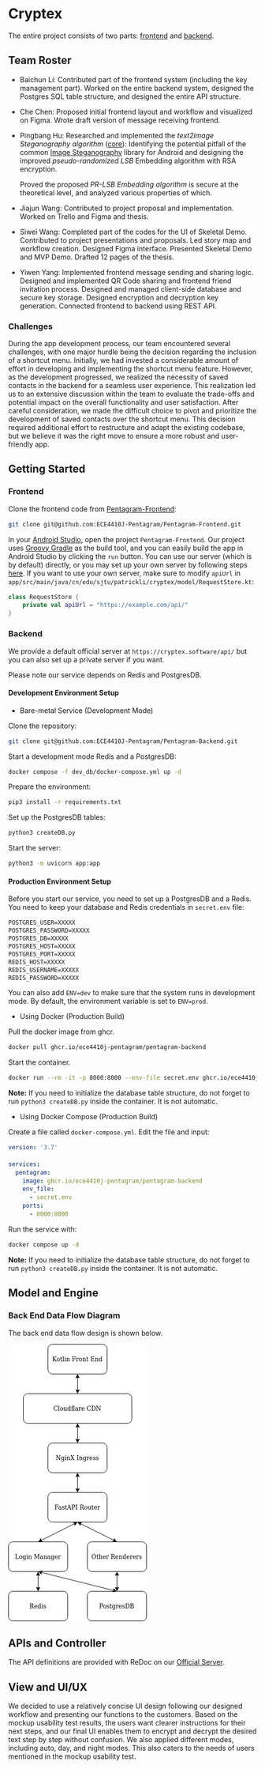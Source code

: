 # Cryptex

The entire project consists of two parts: [frontend](https://github.com/ECE4410J-Pentagram/Pentagram-Frontend) and [backend](https://github.com/ECE4410J-Pentagram/Pentagram-Backend).

## Team Roster

- Baichun Li: Contributed part of the frontend system (including the key management part). Worked on the entire backend system, designed the Postgres SQL table structure, and designed the entire API structure.
- Che Chen: Proposed initial frontend layout and workflow and visualized on Figma. Wrote draft version of message receiving frontend.
- Pingbang Hu: Researched and implemented the *text2image Steganography algorithm* ([core](https://github.com/ECE4410J-Pentagram/Pentagram-Frontend/tree/main/app/src/main/java/cn/edu/sjtu/patrickli/cryptex/model/core)): Identifying the potential pitfall of the common [Image Steganography](https://github.com/aagarwal1012/Image-Steganography-Library-Android) library for Android and designing the improved *pseudo-randomized LSB* Embedding algorithm with RSA encryption.

  Proved the proposed *PR-LSB Embedding algorithm* is secure at the theoretical level, and analyzed various properties of which.
- Jiajun Wang: Contributed to project proposal and implementation. Worked on Trello and Figma and thesis.
- Siwei Wang: Completed part of the codes for the UI of Skeletal Demo. Contributed to project presentations and proposals. Led story map and workflow creation. Designed Figma interface. Presented Skeletal Demo and MVP Demo. Drafted 12 pages of the thesis.
- Yiwen Yang: Implemented frontend message sending and sharing logic. Designed and implemented QR Code sharing and frontend friend invitation process. Designed and managed client-side database and secure key storage. Designed encryption and decryption key generation. Connected frontend to backend using REST API.

### Challenges

During the app development process, our team encountered several challenges, with one major hurdle being the decision regarding the inclusion of a shortcut menu. Initially, we had invested a considerable amount of effort in developing and implementing the shortcut menu feature. However, as the development progressed, we realized the necessity of saved contacts in the backend for a seamless user experience. This realization led us to an extensive discussion within the team to evaluate the trade-offs and potential impact on the overall functionality and user satisfaction. After careful consideration, we made the difficult choice to pivot and prioritize the development of saved contacts over the shortcut menu. This decision required additional effort to restructure and adapt the existing codebase, but we believe it was the right move to ensure a more robust and user-friendly app.

## Getting Started

### Frontend

Clone the frontend code from [Pentagram-Frontend](https://github.com/ECE4410J-Pentagram/Pentagram-Frontend):

```bash
git clone git@github.com:ECE4410J-Pentagram/Pentagram-Frontend.git
```

In your [Android Studio](https://developer.android.com/studio), open the project `Pentagram-Frontend`. Our project uses [Groovy Gradle](https://developer.android.com/studio/build) as the build tool, and you can easily build the app in Android Studio by clicking the `run` button. You can use our server (which is by default) directly, or you may set up your own server by following steps [here](#backend). If you want to use your own server, make sure to modify `apiUrl` in `app/src/main/java/cn/edu/sjtu/patrickli/cryptex/model/RequestStore.kt`:

```kotlin
class RequestStore {
    private val apiUrl = "https://example.com/api/"
}
```

### Backend

We provide a default official server at `https://cryptex.software/api/` but you can also set up a private server if you want.

Please note our service depends on Redis and PostgresDB.

#### Development Environment Setup

- Bare-metal Service (Development Mode)

Clone the repository:

```bash
git clone git@github.com:ECE4410J-Pentagram/Pentagram-Backend.git
```

Start a development mode Redis and a PostgresDB:

```bash
docker compose -f dev_db/docker-compose.yml up -d
```

Prepare the environment:

```bash
pip3 install -r requirements.txt
```

Set up the PostgresDB tables:

```bash
python3 createDB.py
```

Start the server:

```bash
python3 -m uvicorn app:app
```

#### Production Environment Setup

Before you start our service, you need to set up a PostgresDB and a Redis. You need to keep your database and Redis credentials in `secret.env` file:

```
POSTGRES_USER=XXXXX
POSTGRES_PASSWORD=XXXXX
POSTGRES_DB=XXXXX
POSTGRES_HOST=XXXXX
POSTGRES_PORT=XXXXX
REDIS_HOST=XXXXX
REDIS_USERNAME=XXXXX
REDIS_PASSWORD=XXXXX
```

You can also add `ENV=dev` to make sure that the system runs in development mode. By default, the environment variable is set to `ENV=prod`.

- Using Docker (Production Build)

Pull the docker image from ghcr.

```bash
docker pull ghcr.io/ece4410j-pentagram/pentagram-backend
```

Start the container.

```bash
docker run --rm -it -p 8000:8000 --env-file secret.env ghcr.io/ece4410j-pentagram/pentagram-backend
```

**Note:** If you need to initialize the database table structure, do not forget to run `python3 createDB.py` inside the container. It is not automatic.

- Using Docker Compose (Production Build)

Create a file called `docker-compose.yml`. Edit the file and input:

```yaml
version: '3.7'

services:
  pentagram:
    image: ghcr.io/ece4410j-pentagram/pentagram-backend
    env_file:
      - secret.env
    ports:
      - 8000:8000
```

Run the service with:

```bash
docker compose up -d
```

**Note:** If you need to initialize the database table structure, do not forget to run `python3 createDB.py` inside the container. It is not automatic.

## Model and Engine

### Back End Data Flow Diagram

The back end data flow design is shown below.

![Back End Data Flow](back_end_data_flow.png)

## APIs and Controller

The API definitions are provided with ReDoc on our [Official Server](https://cryptex.software/api/docs).

## View and UI/UX

We decided to use a relatively concise UI design following our designed workflow and presenting our functions to the customers. Based on the mockup usability test results, the users want clearer instructions for their next steps, and our final UI enables them to encrypt and decrypt the desired text step by step without confusion. We also applied different modes, including auto, day, and night modes. This also caters to the needs of users mentioned in the mockup usability test.
